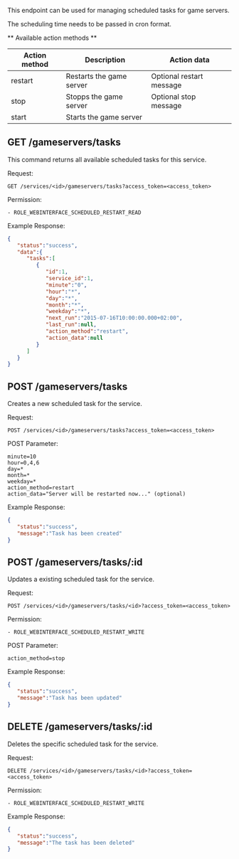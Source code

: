 This endpoint can be used for managing scheduled tasks for game servers.

The scheduling time needs to be passed in cron format.

** Available action methods **

| Action method | Description              | Action data              |
|---------------|--------------------------|--------------------------|
| restart       | Restarts the game server | Optional restart message |
| stop          | Stopps the game server   | Optional stop message    |
| start         | Starts the game server   |                          |


## GET /gameservers/tasks

This command returns all available scheduled tasks for this service.

Request:
```
GET /services/<id>/gameservers/tasks?access_token=<access_token>
```

Permission:
```
- ROLE_WEBINTERFACE_SCHEDULED_RESTART_READ
```

Example Response:
```json
{
   "status":"success",
   "data":{
      "tasks":[
         {
            "id":1,
            "service_id":1,
            "minute":"0",
            "hour":"*",
            "day":"*",
            "month":"*",
            "weekday":"*",
            "next_run":"2015-07-16T10:00:00.000+02:00",
            "last_run":null,
            "action_method":"restart",
            "action_data":null
         }
      ]
   }
}
```

## POST /gameservers/tasks

Creates a new scheduled task for the service. 

Request:
```
POST /services/<id>/gameservers/tasks?access_token=<access_token>
```

POST Parameter:
```
minute=10
hour=0,4,6
day=*
month=*
weekday=*
action_method=restart
action_data="Server will be restarted now..." (optional)
```

Example Response:
```json
{
   "status":"success",
   "message":"Task has been created"
}
```

## POST /gameservers/tasks/:id

Updates a existing scheduled task for the service.

Request:
```
POST /services/<id>/gameservers/tasks/<id>?access_token=<access_token>
```

Permission:
```
- ROLE_WEBINTERFACE_SCHEDULED_RESTART_WRITE
```

POST Parameter:
```
action_method=stop
```

Example Response:
```json
{
   "status":"success",
   "message":"Task has been updated"
}
```


## DELETE /gameservers/tasks/:id

Deletes the specific scheduled task for the service.

Request:
```
DELETE /services/<id>/gameservers/tasks/<id>?access_token=<access_token>
```

Permission:
```
- ROLE_WEBINTERFACE_SCHEDULED_RESTART_WRITE
```

Example Response:
```json
{
   "status":"success",
   "message":"The task has been deleted"
}
```
